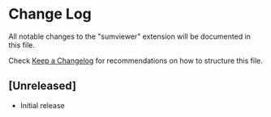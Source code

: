 # Change Log

All notable changes to the "sumviewer" extension will be documented in this file.

Check [Keep a Changelog](http://keepachangelog.com/) for recommendations on how to structure this file.

## [Unreleased]

- Initial release